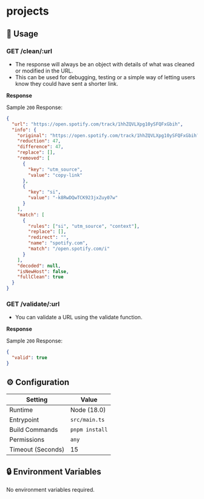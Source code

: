 # projects

## 🧰 Usage

### GET /clean/:url

- The response will always be an object with details of what was cleaned or modified in the URL.
- This can be used for debugging, testing or a simple way of letting users know they could have sent a shorter link.

**Response**

Sample `200` Response:

```json
{
  "url": "https://open.spotify.com/track/1hhZQVLXpg10ySFQFxGbih",
  "info": {
    "original": "https://open.spotify.com/track/1hhZQVLXpg10ySFQFxGbih?si=-k8RwDQwTCK923jxZuy07w&utm_source=copy-link",
    "reduction": 47,
    "difference": 47,
    "replace": [],
    "removed": [
      {
        "key": "utm_source",
        "value": "copy-link"
      },
      {
        "key": "si",
        "value": "-k8RwDQwTCK923jxZuy07w"
      }
    ],
    "match": [
      {
        "rules": ["si", "utm_source", "context"],
        "replace": [],
        "redirect": "",
        "name": "spotify.com",
        "match": "/open.spotify.com/i"
      }
    ],
    "decoded": null,
    "isNewHost": false,
    "fullClean": true
  }
}
```

### GET /validate/:url

- You can validate a URL using the validate function.

**Response**

Sample `200` Response:

```json
{
  "valid": true
}
```

## ⚙️ Configuration

| Setting           | Value          |
| ----------------- | -------------- |
| Runtime           | Node (18.0)    |
| Entrypoint        | `src/main.ts`  |
| Build Commands    | `pnpm install` |
| Permissions       | `any`          |
| Timeout (Seconds) | 15             |

## 🔒 Environment Variables

No environment variables required.
